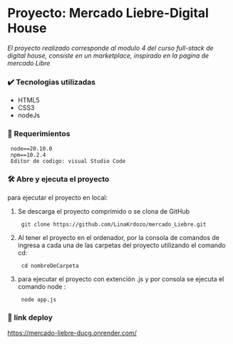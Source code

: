 # Proyecto: Mercado Liebre-Digital House 

*El proyecto realizado corresponde al modulo 4 del curso full-stack de digital house, consiste en un marketplace, inspirado en la pagina de mercado Libre*

### ✔️ Tecnologias utilizadas
- HTML5
- CSS3
- nodeJs
  
### 📝 Requerimientos 
```
 node==20.10.0
 npm==10.2.4
 Editor de codigo: visual Studio Code
```

### 🛠️ Abre y ejecuta el proyecto
para ejecutar el proyecto en local:
1. Se descarga el proyecto comprimido o se clona de GitHub
   ```
    git clone https://github.com/LinaKrdozo/mercado_Liebre.git
   ```
2. Al tener el proyecto en el ordenador, por la consola de comandos de ingresa a cada una de las carpetas del proyecto utilizando el comando cd:
   ```
    cd nombreDeCarpeta
   ```
3. para ejecutar el proyecto con extención .js y por consola se ejecuta el comando node :
   ```
    node app.js
   ```
### 🚀 link deploy
https://mercado-liebre-ducg.onrender.com/

